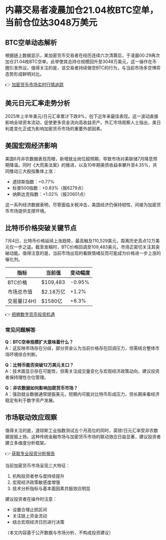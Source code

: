 # 内幕交易者凌晨加仓21.04枚BTC空单，当前仓位达3048万美元

## BTC空单动态解析
根据链上数据显示，某加密货币交易者在经历连续六次清算后，于凌晨00:29再次加仓21.04枚BTC空单。此举使其总持仓规模回升至3048万美元，这一操作在币圈引发热议。值得关注的是，该交易者持续做空BTC的行为，与当前市场多空博弈态势形成鲜明对比。

👉 [加密货币市场实时行情追踪](https://bit.ly/okx_welcome)

## 美元日元汇率走势分析
2025年上半年美元/日元汇率累计下跌9%，创下近年来最佳表现。这一波动直接影响全球资本流动，促使更多资金流向高收益资产。外汇市场观察人士指出，美日利差变化正成为影响加密货币市场的重要外部因素。

## 美国宏观经济影响
美国6月非农数据表现亮眼，新增就业岗位超预期，导致市场对美联储7月降息预期降温。同时《大而美法案》的推进，以及10年期美债收益率攀升至4.35%，共同推动三大股指集体上涨：
- 道琼斯指数：+0.77%
- 标普500指数：+0.83%（报6279点）
- 纳斯达克指数：+1.02%（报20601点）

这一系列经济数据表明，尽管面临关税冲击，美国经济仍保持韧性，间接为加密货币市场提供支撑环境。

## 比特币价格突破关键节点
7月4日，比特币价格延续上涨趋势，最高触及110,529美元，距离历史高点12万美元仅一步之遥。截至发稿时，BTC价格回调至109,483美元，市场正密切关注其突破动能。值得注意的是，当前市场出现的看跌情绪反而可能成为价格进一步上涨的催化剂。

| 指标         | 当前值       | 变动幅度 |
|--------------|--------------|----------|
| BTC价格      | $109,483     | -0.95%   |
| 市场总市值   | $2.18万亿    | +1.2%    |
| 交易量(24H)  | $1580亿      | +8.3%    |

👉 [把握数字货币投资机遇](https://bit.ly/okx_welcome)

### 常见问题解答
**Q：BTC空单规模扩大意味着什么？**  
A：这反映市场存在分歧，部分资金认为当前价格存在回调压力，但需结合整体市场环境综合判断。

**Q：比特币能否突破12万美元关口？**  
A：技术面显示存在可能性，但需关注成交量变化与宏观经济政策动向，建议投资者保持理性仓位管理。

**Q：非农数据如何影响加密货币市场？**  
A：强劲就业数据通常提振美元，短期内可能对比特币形成压力，但长期来看经济稳定有利于数字资产发展。

## 市场联动效应观察
值得关注的是，道琼斯工业指数测试五个月高位的同时，英镑/日元汇率受非农数据提振上扬。这种传统金融市场与加密货币市场的联动效应日益显著，建议投资者建立多维度分析框架。

👉 [获取专业投资分析报告](https://bit.ly/okx_welcome)

当前加密货币市场呈现三大特征：
1. 机构投资者参与度持续提升
2. 宏观经济政策敏感度增强
3. 技术分析指标与基本面因素共振效应明显

建议投资者在操作时注意：
- 设置合理止损区间
- 关注链上资金流动
- 结合宏观经济日历进行决策

（本文内容基于公开数据与市场分析，不构成投资建议）